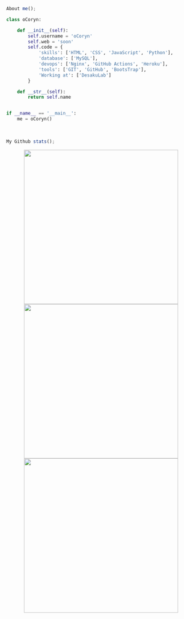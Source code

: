 ```js
About me();
```
```python
class oCoryn:

    def __init__(self):
        self.username = 'oCoryn'
        self.web = 'soon'
        self.code = {
            'skills': ['HTML', 'CSS', 'JavaScript', 'Python'],
            'database': ['MySQL'],
            'devops': ['Nginx', 'GitHub Actions', 'Heroku'],
            'tools': ['GIT', 'GitHub', 'BootsTrap'],
            'Working at': ['DesakuLab']
        }

    def __str__(self):
        return self.name


if __name__ == '__main__':
    me = oCoryn()
```

<br>

```js
My Github stats();
```

<p align="center">
  <img 
    width="410"
    src="https://github-readme-stats.vercel.app/api?username=abydityaa&show_icons=true&theme=radical&hide_border=true&hide_title=false"
  >
  <img 
    width="410"
    src="http://github-readme-streak-stats.herokuapp.com?user=abydityaa&theme=radical&hide_border=true&date_format=M%20j%5B%2C%20Y%5D)"
  >
  <img 
    width="410"
    src="https://github-readme-stats.vercel.app/api/top-langs/?username=abydityaa&layout=compact&theme=radical&hide_border=true&layout=compact"
  >
</p>

